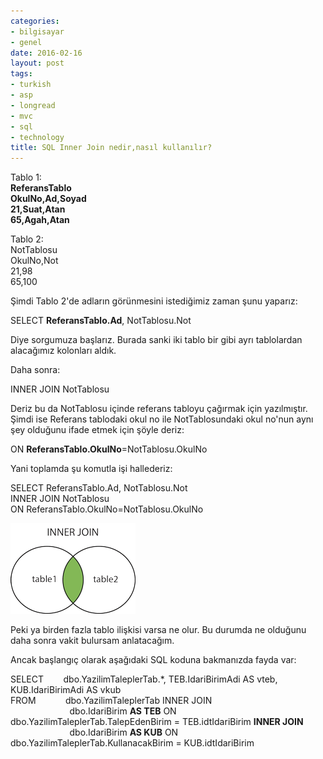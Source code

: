 ```yaml
---
categories:
- bilgisayar
- genel
date: 2016-02-16
layout: post
tags:
- turkish
- asp
- longread
- mvc
- sql
- technology
title: SQL Inner Join nedir,nasıl kullanılır?
---
```


Tablo 1:  
**ReferansTablo  
OkulNo,Ad,Soyad  
21,Suat,Atan  
65,Agah,Atan**

Tablo 2:  
NotTablosu  
OkulNo,Not  
21,98  
65,100

Şimdi Tablo 2'de adların görünmesini istediğimiz zaman şunu yaparız:

SELECT **ReferansTablo.Ad**, NotTablosu.Not

Diye sorgumuza başlarız. Burada sanki iki tablo bir gibi ayrı tablolardan alacağımız kolonları aldık.

Daha sonra:

INNER JOIN NotTablosu

Deriz bu da NotTablosu içinde referans tabloyu çağırmak için yazılmıştır. Şimdi ise Referans tablodaki okul no ile NotTablosundaki okul no'nun aynı şey olduğunu ifade etmek için şöyle deriz:

ON **ReferansTablo.OkulNo**\=NotTablosu.OkulNo

Yani toplamda şu komutla işi hallederiz:

SELECT ReferansTablo.Ad, NotTablosu.Not  
INNER JOIN NotTablosu  
ON ReferansTablo.OkulNo=NotTablosu.OkulNo  

![image](/images/tumblr_inline_o2mrtolA2F1r4exmc_540.png)

Peki ya birden fazla tablo ilişkisi varsa ne olur. Bu durumda ne olduğunu daha sonra vakit bulursam anlatacağım.

Ancak başlangıç olarak aşağıdaki SQL koduna bakmanızda fayda var:

  

SELECT        dbo.YazilimTaleplerTab.\*, TEB.IdariBirimAdi AS vteb, KUB.IdariBirimAdi AS vkub  
FROM            dbo.YazilimTaleplerTab INNER JOIN  
                        dbo.IdariBirim **AS TEB** ON dbo.YazilimTaleplerTab.TalepEdenBirim = TEB.idtIdariBirim **INNER JOIN**  
                        dbo.IdariBirim **AS KUB** ON dbo.YazilimTaleplerTab.KullanacakBirim = KUB.idtIdariBirim
